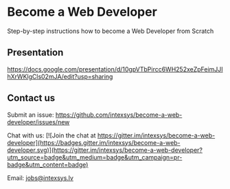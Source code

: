 # Become a Web Developer

Step-by-step instructions how to become a Web Developer from Scratch

Presentation
------------
https://docs.google.com/presentation/d/10gpVTbPircc6WH252xeZpFeimJJIhXrWKlgCls02mJA/edit?usp=sharing

Contact us
----------
Submit an issue: https://github.com/intexsys/become-a-web-developer/issues/new

Chat with us: [![Join the chat at https://gitter.im/intexsys/become-a-web-developer](https://badges.gitter.im/intexsys/become-a-web-developer.svg)](https://gitter.im/intexsys/become-a-web-developer?utm_source=badge&utm_medium=badge&utm_campaign=pr-badge&utm_content=badge)

Email: jobs@intexsys.lv
